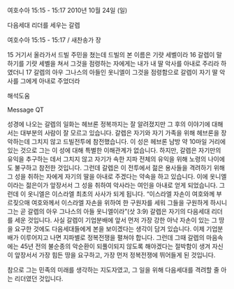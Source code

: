 여호수아 15:15 - 15:17 
2010년 10월 24일 (일)

다음세대 리더를 세우는 갈렙



여호수아 15:15 - 15:17 / 새찬송가  장


15 거기서 올라가서 드빌 주민을 쳤는데 드빌의 본 이름은 기럇 세벨이라
16 갈렙이 말하기를 기럇 세벨을 쳐서 그것을 점령하는 자에게는 내가 내 딸 악사를 아내로 주리라 하였더니
17 갈렙의 아우 그나스의 아들인 옷니엘이 그것을 점령함으로 갈렙이 자기 딸 악사를 그에게 아내로 주었더라

해석도움





Message QT

성경에 나오는 갈렙의 일화는 헤브론 정복까지는 잘 알려졌지만 그 후의 이야기에 대해서는 대부분의 사람이 잘 모르고 있습니다. 
갈렙은 자기와 자기 가족을 위해 헤브론을 장악하는데 그치지 않고 드빌전투에 참전했습니다. 이 성은 헤브론 남방 약 10마일 거리에 있는 것으로 그는 이 성에 대해 특별한 이해관계가 없습니다. 
하지만, 갈렙은 자기만의 유익을 추구하는 데서 그치지 않고 자기가 속한 지파 전체의 유익을 위해 노령의 나이에도 불구하고 참전한 것입니다. 
그런데 갈렙은 이 전투에서 젊은 용사들을 격려하기 위해 그 성을 취하는 자에게 자기의 딸을 아내로 주겠다는 약속을 하고 있습니다. 이에 옷니엘이라는 젊은이가 앞장서서 그 성을 취하여 악사라는 여인을 아내로 얻게 되었습니다. 그런데 이 옷니엘은 이스라엘 최초의 사사가 되게 됩니다.
“이스라엘 자손이 여호와께 부르짖으매 여호와께서 이스라엘 자손을 위하여 한 구원자를 세워 그들을 구원하게 하시니 그는 곧 갈렙의 아우 그나스의 아들 옷니엘이라”(삿 3:9)
갈렙은 자기의 다음세대 리더를 세운 것입니다. 
사실 갈렙이 기업분배에 앞서 먼저 가장 강한 아낙 자손이 있는 그 땅을 요구한 것에도 다음세대들에게 본을 보이겠다는 생각이 담겨 있습니다. 이제 기업분배가 이루어지고 나면 지파별로 정복전쟁을 펼쳐야 합니다. 그런데 그때 갈렙의 마음속에는 45년 전의 불순종의 악순환이 되풀이되지 않도록 해야겠다는 절박함이 생겨 자신이 앞장서서 가장 힘든 땅을 요구하고, 가장 먼저 정복전쟁에 뛰어들게 된 것입니다. 

참으로 그는 민족의 미래를 생각하는 지도자였고, 그 일을 위해 다음세대를 격려할 줄 아는 리더였던 것입니다.